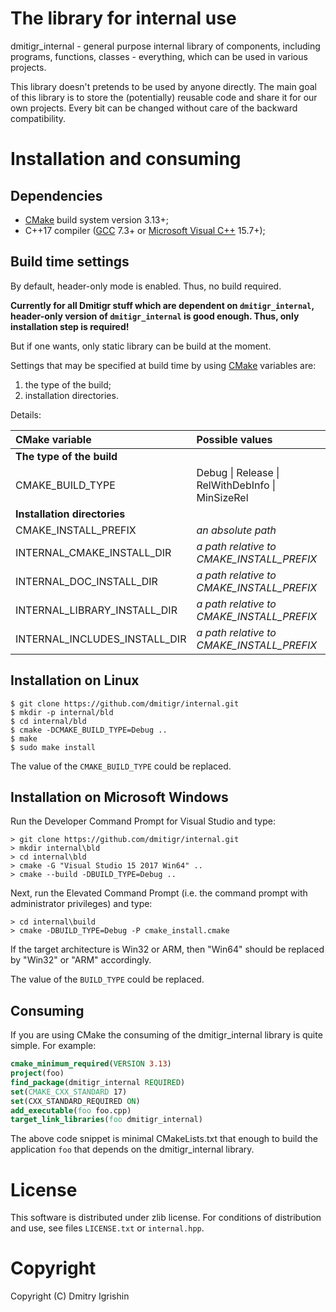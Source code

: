 The library for internal use
============================

dmitigr_internal - general purpose internal library of components, including
programs, functions, classes - everything, which can be used in various projects.

This library doesn't pretends to be used by anyone directly. The main goal of
this library is to store the (potentially) reusable code and share it for our
own projects. Every bit can be changed without care of the backward compatibility.

Installation and consuming
==========================

Dependencies
------------

- [CMake] build system version 3.13+;
- C++17 compiler ([GCC] 7.3+ or [Microsoft Visual C++][Visual_Studio] 15.7+);

Build time settings
-------------------

By default, header-only mode is enabled. Thus, no build required.

**Currently for all Dmitigr stuff which are dependent on `dmitigr_internal`,
header-only version of `dmitigr_internal` is good enough. Thus, only installation
step is required!**

But if one wants, only static library can be build at the moment.

Settings that may be specified at build time by using [CMake] variables are:
  1. the type of the build;
  2. installation directories.

Details:

|CMake variable|Possible values|Default on Unix|Default on Windows|
|:-------------|:--------------|:--------------|:-----------------|
|**The type of the build**||||
|CMAKE_BUILD_TYPE|Debug \| Release \| RelWithDebInfo \| MinSizeRel|Debug|Debug|
|**Installation directories**||||
|CMAKE_INSTALL_PREFIX|*an absolute path*|"/usr/local"|"%ProgramFiles%\dmitigr_internal"|
|INTERNAL_CMAKE_INSTALL_DIR|*a path relative to CMAKE_INSTALL_PREFIX*|"share/dmitigr_internal/cmake"|"cmake"|
|INTERNAL_DOC_INSTALL_DIR|*a path relative to CMAKE_INSTALL_PREFIX*|"share/dmitigr_internal/doc"|"doc"|
|INTERNAL_LIBRARY_INSTALL_DIR|*a path relative to CMAKE_INSTALL_PREFIX*|"lib"|"lib"|
|INTERNAL_INCLUDES_INSTALL_DIR|*a path relative to CMAKE_INSTALL_PREFIX*|"include"|"include"|

Installation on Linux
---------------------

    $ git clone https://github.com/dmitigr/internal.git
    $ mkdir -p internal/bld
    $ cd internal/bld
    $ cmake -DCMAKE_BUILD_TYPE=Debug ..
    $ make
    $ sudo make install

The value of the `CMAKE_BUILD_TYPE` could be replaced.

Installation on Microsoft Windows
---------------------------------

Run the Developer Command Prompt for Visual Studio and type:

    > git clone https://github.com/dmitigr/internal.git
    > mkdir internal\bld
    > cd internal\bld
    > cmake -G "Visual Studio 15 2017 Win64" ..
    > cmake --build -DBUILD_TYPE=Debug ..

Next, run the Elevated Command Prompt (i.e. the command prompt with administrator privileges) and type:

    > cd internal\build
    > cmake -DBUILD_TYPE=Debug -P cmake_install.cmake

If the target architecture is Win32 or ARM, then "Win64" should be replaced by "Win32" or "ARM" accordingly.

The value of the `BUILD_TYPE` could be replaced.

Consuming
---------

If you are using CMake the consuming of the dmitigr_internal library is quite simple. For example:

```cmake
cmake_minimum_required(VERSION 3.13)
project(foo)
find_package(dmitigr_internal REQUIRED)
set(CMAKE_CXX_STANDARD 17)
set(CXX_STANDARD_REQUIRED ON)
add_executable(foo foo.cpp)
target_link_libraries(foo dmitigr_internal)
```

The above code snippet is minimal CMakeLists.txt that enough to build the
application `foo` that depends on the dmitigr_internal library.

License
=======

This software is distributed under zlib license. For conditions of distribution
and use, see files `LICENSE.txt` or `internal.hpp`.

Copyright
=========

Copyright (C) Dmitry Igrishin

[CMake]: https://cmake.org/
[GCC]: https://gcc.gnu.org/
[Visual_Studio]: https://www.visualstudio.com/
